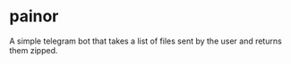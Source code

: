 # painor
A simple telegram bot that takes a list of files sent by the user and returns them zipped.
